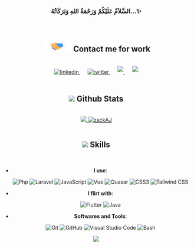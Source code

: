 <div align='center'>
  
### <b>السَّلاَمُ عَلَيْكُمْ وَرَحْمَةُ اللهِ وَبَرَكَاتُهُ...✨</b>


</br>

## <img src="https://github.com/0xAbdulKhalid/0xAbdulKhalid/raw/main/assets/mdImages/handshake.gif" width ="80"><b> Contact me for work</b>
<br>
<div align='left'>

<div align=center> 

<span>
<a href="linkedin.com/in/zakaria-aktouf" target="_blank">
<img src="https://img.shields.io/badge/linkedin:zakaria aktouf-%2300acee.svg?color=405DE6&style=for-the-badge&logo=linkedin&logoColor=white" alt=linkedin style="margin-bottom:5px;"/>
</a>
</span>
&nbsp;&nbsp;&nbsp;&nbsp;
<span>
<a href="https://twitter.com/zack_akt07" target="_blank">
<img src="https://img.shields.io/badge/twitter:  zack_akt07-%2300acee.svg?color=1DA1F2&style=for-the-badge&logo=twitter&logoColor=white" alt=twitter style="margin-bottom:5px;"/>
</a>
</span>
&nbsp;&nbsp;&nbsp;&nbsp;
<span>
<a href="mailto:aktouf98zakaria@gmail.com" target="_blank">
<img src="https://img.shields.io/badge/gmail:  aktouf98zakaria-%23EA4335.svg?style=for-the-badge&logo=gmail&logoColor=white" style="margin-bottom: 5px;" />
</a>
</span>
&nbsp;&nbsp;&nbsp;&nbsp;
<span>
<a href="https://www.fiverr.com/inteli_aj" target="_blank">
<img src="https://img.shields.io/badge/fiverr:  inteli_aj-%231DBF73.svg?style=for-the-badge&logo=fiverr&logoColor=white"  style="margin-bottom: 5px;" />
</a>
</span>
	
</div>
</div>

</br>

## <img src="https://media.giphy.com/media/iY8CRBdQXODJSCERIr/giphy.gif" width="35"><b> Github Stats </b>
<br>

<div align="center">

<a href="https://github.com/zackAj" target="_blank">
  <img src="https://github-readme-stats-zackaj.vercel.app/api?username=zackAJ&include_all_commits=true&count_private=true&theme=codeSTACKr" width="45%"/>
  <img src="https://github-readme-stats-zackaj.vercel.app/api/top-langs?username=zackAJ&exclude_repo=notes&show_icons=true&layout=compact&theme=codeSTACKr" width="45%"  alt="zackAJ"/>

</a>

</div>

</br>

## <img src="https://media2.giphy.com/media/QssGEmpkyEOhBCb7e1/giphy.gif?cid=ecf05e47a0n3gi1bfqntqmob8g9aid1oyj2wr3ds3mg700bl&rid=giphy.gif" width ="25"><b> Skills</b>
<br>

<div align="center">
    
- **I use**:
      
    ![Php](https://img.shields.io/badge/Php%20-%23484C89.svg?style=for-the-badge&logo=php&logoColor=white)
    ![Laravel](https://img.shields.io/badge/Laravel%20-%23F05340.svg?style=for-the-badge&logo=laravel&logoColor=white)
    ![JavaScript](https://img.shields.io/badge/JavaScript%20-%23F7DF1E.svg?style=for-the-badge&logo=javascript&logoColor=black)
    ![Vue](https://img.shields.io/badge/Vue%20-%2341B883.svg?style=for-the-badge&logo=vue.js&logoColor=black)
    ![Quasar](https://img.shields.io/badge/Quasar%20-%2300b4ff.svg?style=for-the-badge&logo=Quasar&logoColor=white)
    ![CSS3](https://img.shields.io/badge/CSS%20-%232965f1.svg?style=for-the-badge&logo=css3&logoColor=white)
    ![Tailwind CSS](https://img.shields.io/badge/Tailwind_CSS%20-%2306b6d4.svg?style=for-the-badge&logo=tailwindCss&logoColor=white)
  
  </div>

<div align="center">
    
- **I flirt with**:
      
   ![Flutter](https://img.shields.io/badge/Flutter%20-%231783e1.svg?style=for-the-badge&logo=flutter&logoColor=white)
   ![Java](https://img.shields.io/badge/Java%20-%23ED8B00.svg?style=for-the-badge&logo=coffeescript&logoColor=white)
  
</div>


  <div align="center">
    
- **Softwares and Tools**:
    
    ![Git](https://img.shields.io/badge/git-%23F05033.svg?style=for-the-badge&logo=git&logoColor=white)
    ![GitHub](https://img.shields.io/badge/github-%23121011.svg?style=for-the-badge&logo=github&logoColor=white)
    ![Visual Studio Code](https://img.shields.io/badge/Visual%20Studio%20Code-0078d7.svg?style=for-the-badge&logo=visual-studio-code&logoColor=white)
    ![Bash](https://img.shields.io/badge/Bash-%23054020?style=for-the-badge&logo=gnubash&logoColor=white)
  
</div>
<img src="https://user-images.githubusercontent.com/73097560/115834477-dbab4500-a447-11eb-908a-139a6edaec5c.gif">

